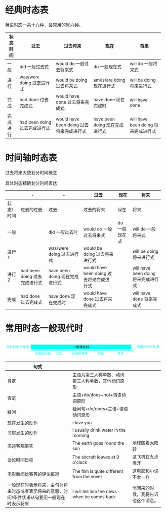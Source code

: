 # 经典时态表

英语时态一共十六种，最常用的就六种。

| 状态时间 | 过去                          | 过去将来                                 | 现在                           | 将来                                |
| -------- | ----------------------------- | ---------------------------------------- | ------------------------------ | ----------------------------------- |
| 一般     | did 一般过去式                | would do 一般过去将来式                  | do 一般现在式                  | will do 一般将来式                  |
| 进行     | was/were doing  过去进行式    | would be doing 过去将来式                | am/is/are doing 现在进行式     | will be doing 将来进行式            |
| 完成     | had done 过去完成式           | would have done 过去将来完成式           | have done 现在完成时           | will have done                      |
| 完成进行 | had been doing 过去完成进行式 | would have been doing 过去将来完成进行式 | have been doing 现在完成进行式 | will have been doing 将来完成进行式 |



# 时间轴时态表

过去将来大致划分时间概念

具体时态精确划分时间表达

|           | -                             | -                              | 过去                                     | 现在          | 将来                                |
| --------- | ----------------------------- | ------------------------------ | ---------------------------------------- | ------------- | ----------------------------------- |
| 状态/时间 | 过去的过去                    | 过去                           | 过去的将来                               | 现在          | 将来                                |
| 一般      |                               | did 一般过去时                 | would do 一般过去将来式                  | do 一般现在式 | will do 一般将来式                  |
| 进行1     |                               | was/were doing 过去进行式      | would be doing 过去将来进行式            |               | will be doing 将来进行式            |
| 进行2     | had been doing 过去完成进行式 | have been doing 现在完成进行式 | would have been doing 过去将来完成进行式 |               | will have been doing 将来完成进行式 |
| 完成      | had done 过去完成式           | have done 现在完成时           | would have done 过去将来完成式           |               | will have done 将来完成式           |

# 常用时态一般现代时

![image-20220402074832476](12%20%E5%8A%A8%E8%AF%8D%E6%97%B6%E6%80%81.assets/image-20220402074832476.png)

| 句式                                                         |                                                    |                                    |
| ------------------------------------------------------------ | -------------------------------------------------- | ---------------------------------- |
| 肯定                                                         | 主语为第三人称单数、动词第三人称单数，其他动词原形 |                                    |
| 否定                                                         | 主语+do/does+not+谓语动词原形                      |                                    |
| 疑问                                                         | 疑问句+do/does+主语+谓语动词原形                   |                                    |
| 现在发生的动作                                               | I love you                                         |                                    |
| 习惯发生的动作                                               | I usually drink water in the morning               |                                    |
| 描述客观事实                                                 | The earth goes round the sun                       | 地球围着太阳转                     |
| 谈论时间日程                                                 | The aircraft leaves at 9 o'clock                   | 这飞机在九点离开                   |
| 电影新闻比赛等的评论报道                                     | The film is quite different from the novel         | 这电影和小说不太一样               |
| 一般现在时表示将来，主句为将来时态或者表示将来的意思，时间/条件状语从句要用一般现在时表示将来 | I will tell him the news when he comes back        | 他回来的时候，我将告诉他这个消息。 |

